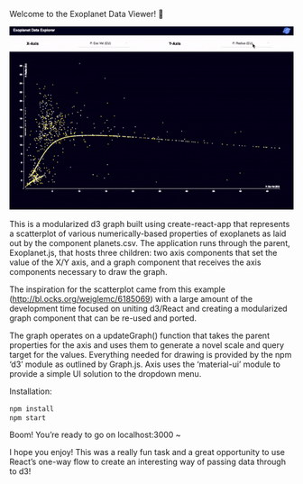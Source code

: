 Welcome to the Exoplanet Data Viewer! 🌌

![Alt Text](exo.gif)

This is a modularized d3 graph built using create-react-app that represents a scatterplot of various numerically-based properties of exoplanets as laid out by the component planets.csv. The application runs through the parent, Exoplanet.js, that hosts three children: two axis components that set the value of the X/Y axis, and a graph component that receives the axis components necessary to draw the graph. 

The inspiration for the scatterplot came from this example (http://bl.ocks.org/weiglemc/6185069) with a large amount of the development time focused on uniting d3/React and creating a modularized graph component that can be re-used and ported. 

The graph operates on a updateGraph() function that takes the parent properties for the axis and uses them to generate a novel scale and query target for the values. Everything needed for drawing is provided by the npm ‘d3’ module as outlined by Graph.js. Axis uses the ‘material-ui’ module to provide a simple UI solution to the dropdown menu.

Installation: 
```
npm install
npm start
```
Boom! You’re ready to go on localhost:3000 ~ 

I hope you enjoy! This was a really fun task and a great opportunity to use React’s one-way flow to create an interesting way of passing data through to d3!